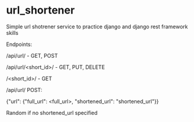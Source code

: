 # url_shortener
Simple url shotrener service to practice django and django rest framework skills

Endpoints: 

/api/url/ - GET, POST 

/api/url/<short_id>/ - GET, PUT, DELETE 

/<short_id>/ - GET

/api/url/ POST:

{"url": {"full_url": <full_url>, "shortened_url": "shortened_url"}}

Random if no shortened_url specified

